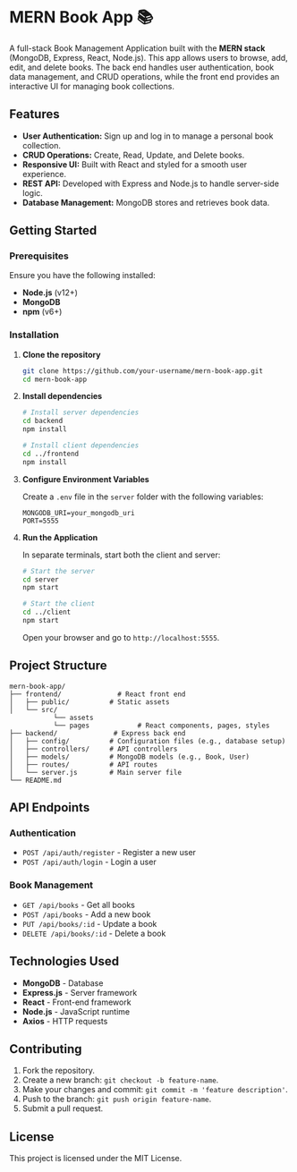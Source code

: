 
# MERN Book App 📚

A full-stack Book Management Application built with the **MERN stack** (MongoDB, Express, React, Node.js). This app allows users to browse, add, edit, and delete books. The back end handles user authentication, book data management, and CRUD operations, while the front end provides an interactive UI for managing book collections.

## Features

- **User Authentication:** Sign up and log in to manage a personal book collection.
- **CRUD Operations:** Create, Read, Update, and Delete books.
- **Responsive UI:** Built with React and styled for a smooth user experience.
- **REST API:** Developed with Express and Node.js to handle server-side logic.
- **Database Management:** MongoDB stores and retrieves book data.

## Getting Started

### Prerequisites

Ensure you have the following installed:

- **Node.js** (v12+)
- **MongoDB**
- **npm** (v6+)

### Installation

1. **Clone the repository**

   ```bash
   git clone https://github.com/your-username/mern-book-app.git
   cd mern-book-app
   ```

2. **Install dependencies**

   ```bash
   # Install server dependencies
   cd backend
   npm install

   # Install client dependencies
   cd ../frontend
   npm install
   ```

3. **Configure Environment Variables**

   Create a `.env` file in the `server` folder with the following variables:

   ```env
   MONGODB_URI=your_mongodb_uri
   PORT=5555
   ```

4. **Run the Application**

   In separate terminals, start both the client and server:

   ```bash
   # Start the server
   cd server
   npm start

   # Start the client
   cd ../client
   npm start
   ```

   Open your browser and go to `http://localhost:5555`.

## Project Structure

```plaintext
mern-book-app/
├── frontend/              # React front end
│   ├── public/          # Static assets
│   └── src/ 
           └── assets
           └── pages            # React components, pages, styles
├── backend/              # Express back end
│   ├── config/          # Configuration files (e.g., database setup)
│   ├── controllers/     # API controllers
│   ├── models/          # MongoDB models (e.g., Book, User)
│   ├── routes/          # API routes
│   └── server.js        # Main server file
└── README.md
```

## API Endpoints

### Authentication

- `POST /api/auth/register` - Register a new user
- `POST /api/auth/login` - Login a user

### Book Management

- `GET /api/books` - Get all books
- `POST /api/books` - Add a new book
- `PUT /api/books/:id` - Update a book
- `DELETE /api/books/:id` - Delete a book

## Technologies Used

- **MongoDB** - Database
- **Express.js** - Server framework
- **React** - Front-end framework
- **Node.js** - JavaScript runtime
- **Axios** - HTTP requests

## Contributing

1. Fork the repository.
2. Create a new branch: `git checkout -b feature-name`.
3. Make your changes and commit: `git commit -m 'feature description'`.
4. Push to the branch: `git push origin feature-name`.
5. Submit a pull request.

## License

This project is licensed under the MIT License.

